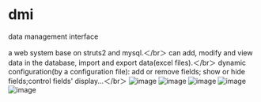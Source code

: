 # dmi
data management interface

a web system base on struts2 and mysql.＜/br＞
can add, modify and view data in the database, import and export data(excel files).＜/br＞
dynamic configuration(by a configuration file): add or remove fields; show or hide fields;control fields' display...＜/br＞
![image](https://github.com/peterchenhdu/dmi/blob/master/DMI/data/doc/config.PNG?raw=true)
![image](https://github.com/peterchenhdu/dmi/blob/master/DMI/data/doc/delete.PNG?raw=true)
![image](https://github.com/peterchenhdu/dmi/blob/master/DMI/data/doc/import.PNG?raw=true)
![image](https://github.com/peterchenhdu/dmi/blob/master/DMI/data/doc/modify.PNG?raw=true)
![image](https://github.com/peterchenhdu/dmi/blob/master/DMI/data/doc/query.PNG?raw=true)
